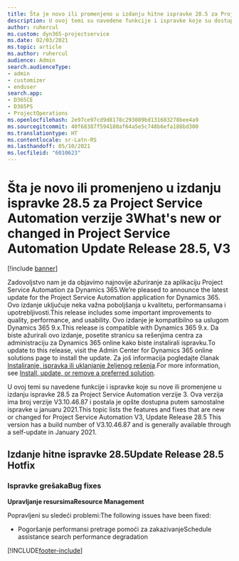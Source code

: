 ```yaml
---
title: Šta je novo ili promenjeno u izdanju hitne ispravke 28.5 za Project Service Automation verzije 3
description: U ovoj temi su navedene funkcije i ispravke koje su dostupne u izdanju hitne ispravke 28.5 za Project Service Automation verzije 3.
author: ruhercul
ms.custom: dyn365-projectservice
ms.date: 02/03/2021
ms.topic: article
ms.author: ruhercul
audience: Admin
search.audienceType:
- admin
- customizer
- enduser
search.app:
- D365CE
- D365PS
- ProjectOperations
ms.openlocfilehash: 2e97ce97cd9d8178c293089bd131683278bee4a9
ms.sourcegitcommit: 40f68387f594180af64a5e5c748b6efa188bd300
ms.translationtype: HT
ms.contentlocale: sr-Latn-RS
ms.lasthandoff: 05/10/2021
ms.locfileid: "6010623"
---
```

# <a name="whats-new-or-changed-in-project-service-automation-update-release-285-v3"></a><span data-ttu-id="8d253-103">Šta je novo ili promenjeno u izdanju ispravke 28.5 za Project Service Automation verzije 3</span><span class="sxs-lookup"><span data-stu-id="8d253-103">What's new or changed in Project Service Automation Update Release 28.5, V3</span></span>

[!include [banner](../includes/psa-now-project-operations.md)]

<span data-ttu-id="8d253-104">Zadovoljstvo nam je da objavimo najnovije ažuriranje za aplikaciju Project Service Automation za Dynamics 365.</span><span class="sxs-lookup"><span data-stu-id="8d253-104">We’re pleased to announce the latest update for the Project Service Automation application for Dynamics 365.</span></span> <span data-ttu-id="8d253-105">Ovo izdanje uključuje neka važna poboljšanja u kvalitetu, performansama i upotrebljivosti.</span><span class="sxs-lookup"><span data-stu-id="8d253-105">This release includes some important improvements to quality, performance, and usability.</span></span> <span data-ttu-id="8d253-106">Ovo izdanje je kompatibilno sa uslugom Dynamics 365 9.x.</span><span class="sxs-lookup"><span data-stu-id="8d253-106">This release is compatible with Dynamics 365 9.x.</span></span> <span data-ttu-id="8d253-107">Da biste ažurirali ovo izdanje, posetite stranicu sa rešenjima centra za administraciju za Dynamics 365 online kako biste instalirali ispravku.</span><span class="sxs-lookup"><span data-stu-id="8d253-107">To update to this release, visit the Admin Center for Dynamics 365 online solutions page to install the update.</span></span> <span data-ttu-id="8d253-108">Za još informacija pogledajte članak [Instaliranje, ispravka ili uklanjanje željenog rešenja](/power-platform/admin/install-remove-preferred-solution).</span><span class="sxs-lookup"><span data-stu-id="8d253-108">For more information, see [Install, update, or remove a preferred solution](/power-platform/admin/install-remove-preferred-solution).</span></span>

<span data-ttu-id="8d253-109">U ovoj temi su navedene funkcije i ispravke koje su nove ili promenjene u izdanju ispravke 28.5 za Project Service Automation verzije 3. Ova verzija ima broj verzije V3.10.46.87 i postala je opšte dostupna putem samostalne ispravke u januaru 2021.</span><span class="sxs-lookup"><span data-stu-id="8d253-109">This topic lists the features and fixes that are new or changed for Project Service Automation V3, Update Release 28.5 This version has a build number of V3.10.46.87 and is generally available through a self-update in January 2021.</span></span>

## <a name="update-release-285-hotfix"></a><span data-ttu-id="8d253-110">Izdanje hitne ispravke 28.5</span><span class="sxs-lookup"><span data-stu-id="8d253-110">Update Release 28.5 Hotfix</span></span>

### <a name="bug-fixes"></a><span data-ttu-id="8d253-111">Ispravke grešaka</span><span class="sxs-lookup"><span data-stu-id="8d253-111">Bug fixes</span></span>

<span data-ttu-id="8d253-112">**Upravljanje resursima**</span><span class="sxs-lookup"><span data-stu-id="8d253-112">**Resource Management**</span></span>

<span data-ttu-id="8d253-113">Popravljeni su sledeći problemi:</span><span class="sxs-lookup"><span data-stu-id="8d253-113">The following issues have been fixed:</span></span>

- <span data-ttu-id="8d253-114">Pogoršanje performansi pretrage pomoći za zakazivanje</span><span class="sxs-lookup"><span data-stu-id="8d253-114">Schedule assistance search performance degradation</span></span>



[!INCLUDE[footer-include](../includes/footer-banner.md)]
